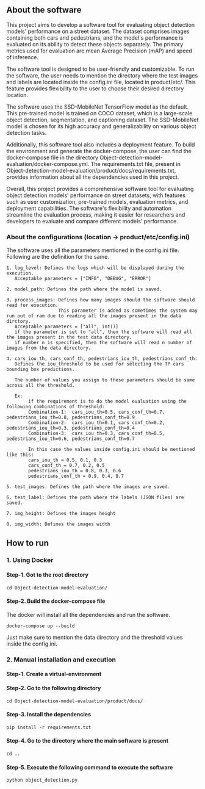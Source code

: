 ## About the software
This project aims to develop a software tool for evaluating object detection models' performance on a street dataset. The dataset comprises images containing both cars and pedestrians, and the model's performance is evaluated on its ability to detect these objects separately. The primary metrics used for evaluation are mean Average Precision (mAP) and speed of inference.

The software tool is designed to be user-friendly and customizable. To run the software, the user needs to mention the directory where the test images and labels are located inside the config.ini file, located in product/etc/. This feature provides flexibility to the user to choose their desired directory location.

The software uses the SSD-MobileNet TensorFlow model as the default. This pre-trained model is trained on COCO dataset, which is a large-scale object detection, segmentation, and captioning dataset. The SSD-MobileNet model is chosen for its high accuracy and generalizability on various object detection tasks.

Additionally, this software tool also includes a deployment feature. To build the environment and generate the docker-compose, the user can find the docker-compose file in the directory Object-detection-model-evaluation/docker-compose.yml. The requirements.txt file, present in Object-detection-model-evaluation/product/docs/requirements.txt, provides information about all the dependencies used in this project.

Overall, this project provides a comprehensive software tool for evaluating object detection models' performance on street datasets, with features such as user customization, pre-trained models, evaluation metrics, and deployment capabilities. The software's flexibility and automation streamline the evaluation process, making it easier for researchers and developers to evaluate and compare different models' performance.

### About the configurations (location -> product/etc/config.ini)
The software uses all the parameters mentioned in the config.ini file.
Following are the definition for the same.

```commandline
1. log_level: Defines the logs which will be displayed during the execution.
   Acceptable parameters = ["INFO", "DEBUG", "ERROR"]

2. model_path: Defines the path where the model is saved.

3. process_images: Defines how many images should the software should read for execution.
                   This parameter is added as sometimes the system may run out of ram due to reading all the images present in the data dirctory.
   Acceptable parameters = ["all", int()]
   if the parameter is set to "all", then the software will read all the images present in the test data directory.
   if number n is specified, then the software will read n number of images from the data directory.

4. cars_iou_th, cars_conf_th, pedestrians_iou_th, pedestrians_conf_th:
   Defines the iou_threshold to be used for selecting the TP cars bounding box predictions.
   
   The number of values you assign to these parameters should be same across all the threshold.
   
   Ex:
        if the requirement is to do the model evaluation using the following combinations of threshold:
        Combination-1:  cars_iou_th=0.5, cars_conf_th=0.7, pedestrians_iou_th=0.8, pedestrians_conf_th=0.9
        Combination-2:  cars_iou_th=0.1, cars_conf_th=0.2, pedestrians_iou_th=0.3, pedestrians_conf_th=0.4
        Combination-3:  cars_iou_th=0.3, cars_conf_th=0.5, pedestrians_iou_th=0.6, pedestrians_conf_th=0.7
        
        In this case the values inside config.ini should be mentioned like this:
        cars_iou_th = 0.5, 0.1, 0.3
        cars_conf_th = 0.7, 0.2, 0.5
        pedestrians_iou_th = 0.8, 0.3, 0.6
        pedestrians_conf_th = 0.9, 0.4, 0.7
        
5. test_images: Defines the path where the images are saved.

6. test_label: Defines the path where the labels (JSON files) are saved.

7. img_height: Defines the images height

8. img_width: Defines the images width
```


## How to run
### 1. Using Docker

#### Step-1. Got to the root directory
```commandline
cd Object-detection-model-evaluation/
```

#### Step-2. Build the docker-compose file
The docker will install all the dependencies and run the software.
```commandline
docker-compose up --build
```
Just make sure to mention the data directory and the threshold values inside the config.ini.

### 2. Manual installation and execution
#### Step-1. Create a virtual-environment
#### Step-2. Go to the following directory
```commandline
cd Object-detection-model-evaluation/product/docs/
```

#### Step-3. Install the dependencies
```commandline
pip install -r requirements.txt
```

#### Step-4. Go to the directory where the main software is present
```commandline
cd ..
```

#### Step-5. Execute the following command to execute the software
```commandline
python object_detection.py
```



